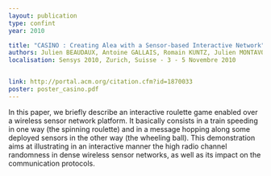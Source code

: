 ```yaml
---
layout: publication
type: confint
year: 2010

title: "CASINO : Creating Alea with a Sensor-based Interactive Network"
authors: Julien BEAUDAUX, Antoine GALLAIS, Romain KUNTZ, Julien MONTAVONT, Thomas NOEL, Damien ROTH, Fabrice THEOLEYRE, Erkan VALENTIN
localisation: Sensys 2010, Zurich, Suisse - 3 - 5 Novembre 2010


link: http://portal.acm.org/citation.cfm?id=1870033
poster: poster_casino.pdf
---
```


In this paper, we briefly describe an interactive roulette game enabled over a wireless
sensor network platform. It basically consists in a train speeding in one way (the
spinning roulette) and in a message hopping along some deployed sensors in the other way
(the wheeling ball). This demonstration aims at illustrating in an interactive manner
the high radio channel randomness in dense wireless sensor networks, as well as its
impact on the communication protocols.
